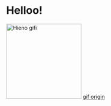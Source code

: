 # Helloo!
<img src="giphy.gif" alt="Hieno gifi" height="200" width="200">
<a href="https://giphy.com/gifs/netflix-midnight-gospel-the-midnightgospel-MBlSpxW9dqsiV8Vg4y"> gif origin </a>
